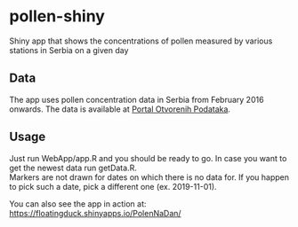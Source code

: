 # pollen-shiny
Shiny app that shows the concentrations of pollen measured by various stations in Serbia on a given day 

## Data
The app uses pollen concentration data in Serbia from February 2016 onwards. The data is available at [Portal Otvorenih Podataka](https://data.gov.rs/sr/datasets/kontsentratsije-polena-u-vazdukhu/). 

## Usage
Just run WebApp/app.R and you should be ready to go. In case you want to get the newest data run getData.R.   
Markers are not drawn for dates on which there is no data for. If you happen to pick such a date, pick a different one (ex. 2019-11-01).

You can also see the app in action at: <https://floatingduck.shinyapps.io/PolenNaDan/>
